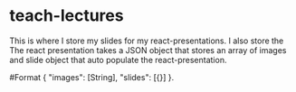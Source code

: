 # teach-lectures
This is where I store my slides for my react-presentations. I also store the  The react presentation takes a JSON object that stores an array of images and slide object that auto populate the react-presentation.

#Format
{
  "images": [String],
  "slides": [{}]
}.

